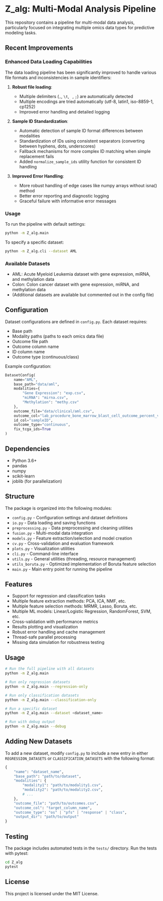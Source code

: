 # Z_alg: Multi-Modal Analysis Pipeline

This repository contains a pipeline for multi-modal data analysis, particularly focused on integrating multiple omics data types for predictive modeling tasks.

## Recent Improvements

### Enhanced Data Loading Capabilities

The data loading pipeline has been significantly improved to handle various file formats and inconsistencies in sample identifiers:

1. **Robust file loading**: 
   - Multiple delimiters (`,`, `\t`, ` `, `;`) are automatically detected
   - Multiple encodings are tried automatically (utf-8, latin1, iso-8859-1, cp1252)
   - Improved error handling and detailed logging

2. **Sample ID Standardization**:
   - Automatic detection of sample ID format differences between modalities
   - Standardization of IDs using consistent separators (converting between hyphens, dots, underscores)
   - Fallback mechanisms for more complex ID matching when simple replacement fails
   - Added `normalize_sample_ids` utility function for consistent ID handling

3. **Improved Error Handling**:
   - More robust handling of edge cases like numpy arrays without isna() method
   - Better error reporting and diagnostic logging
   - Graceful failure with informative error messages

### Usage

To run the pipeline with default settings:

```bash
python -m Z_alg.main
```

To specify a specific dataset:

```bash
python -m Z_alg.cli --dataset AML
```

### Available Datasets

- AML: Acute Myeloid Leukemia dataset with gene expression, miRNA, and methylation data
- Colon: Colon cancer dataset with gene expression, miRNA, and methylation data
- (Additional datasets are available but commented out in the config file)

## Configuration

Dataset configurations are defined in `config.py`. Each dataset requires:

- Base path
- Modality paths (paths to each omics data file)
- Outcome file path
- Outcome column name
- ID column name
- Outcome type (continuous/class)

Example configuration:

```python
DatasetConfig(
    name="AML",
    base_path="data/aml",
    modalities={
        "Gene Expression": "exp.csv",
        "miRNA": "mirna.csv",
        "Methylation": "methy.csv"
    },
    outcome_file="data/clinical/aml.csv",
    outcome_col="lab_procedure_bone_marrow_blast_cell_outcome_percent_value",
    id_col="sampleID",
    outcome_type="continuous",
    fix_tcga_ids=True
)
```

## Dependencies

- Python 3.6+
- pandas
- numpy
- scikit-learn
- joblib (for parallelization)

## Structure

The package is organized into the following modules:

- `config.py` - Configuration settings and dataset definitions
- `io.py` - Data loading and saving functions
- `preprocessing.py` - Data preprocessing and cleaning utilities
- `fusion.py` - Multi-modal data integration
- `models.py` - Feature extraction/selection and model creation
- `cv.py` - Cross-validation and evaluation framework
- `plots.py` - Visualization utilities
- `cli.py` - Command-line interface
- `utils.py` - General utilities (threading, resource management)
- `utils_boruta.py` - Optimized implementation of Boruta feature selection
- `main.py` - Main entry point for running the pipeline

## Features

- Support for regression and classification tasks
- Multiple feature extraction methods: PCA, ICA, NMF, etc.
- Multiple feature selection methods: MRMR, Lasso, Boruta, etc.
- Multiple ML models: Linear/Logistic Regression, RandomForest, SVM, etc.
- Cross-validation with performance metrics
- Results plotting and visualization
- Robust error handling and cache management
- Thread-safe parallel processing
- Missing data simulation for robustness testing

## Usage

```bash
# Run the full pipeline with all datasets
python -m Z_alg.main

# Run only regression datasets
python -m Z_alg.main --regression-only

# Run only classification datasets
python -m Z_alg.main --classification-only

# Run a specific dataset
python -m Z_alg.main --dataset <dataset_name>

# Run with debug output
python -m Z_alg.main --debug
```

## Adding New Datasets

To add a new dataset, modify `config.py` to include a new entry in either `REGRESSION_DATASETS` or `CLASSIFICATION_DATASETS` with the following format:

```python
{
    "name": "dataset_name",
    "base_path": "path/to/dataset",
    "modalities": {
        "modality1": "path/to/modality1.csv",
        "modality2": "path/to/modality2.csv",
        # ...
    },
    "outcome_file": "path/to/outcomes.csv",
    "outcome_col": "target_column_name",
    "outcome_type": "os" | "pfs" | "response" | "class",
    "output_dir": "path/to/output"
}
```

## Testing

The package includes automated tests in the `tests/` directory. Run the tests with pytest:

```bash
cd Z_alg
pytest
```

## License

This project is licensed under the MIT License. 